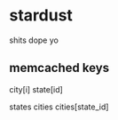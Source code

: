 stardust
========

shits dope yo



memcached keys
--------------
city[i]
state[id]

states
cities
cities[state_id]
